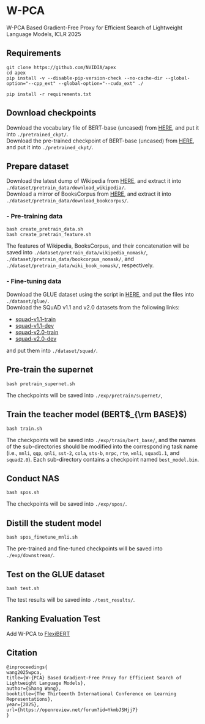 # W-PCA
W-PCA Based Gradient-Free Proxy for Efficient Search of Lightweight Language Models, ICLR 2025

## Requirements
```shell
git clone https://github.com/NVIDIA/apex
cd apex
pip install -v --disable-pip-version-check --no-cache-dir --global-option="--cpp_ext" --global-option="--cuda_ext" ./

pip install -r requirements.txt
```

## Download checkpoints
Download the vocabulary file of BERT-base (uncased) from [HERE](https://huggingface.co/bert-base-uncased/resolve/main/vocab.txt), and put it into `./pretrained_ckpt/`.  
Download the pre-trained checkpoint of BERT-base (uncased) from [HERE](https://s3.amazonaws.com/models.huggingface.co/bert/bert-base-uncased-pytorch_model.bin), and put it into `./pretrained_ckpt/`.  


## Prepare dataset
Download the latest dump of Wikipedia from [HERE](https://dumps.wikimedia.org/enwiki/latest/enwiki-latest-pages-articles.xml.bz2), and extract it into `./dataset/pretrain_data/download_wikipedia/`.  
Download a mirror of BooksCorpus from [HERE](https://t.co/lww3BGREp7?amp=1), and extract it into `./dataset/pretrain_data/download_bookcorpus/`.

### - Pre-training data
```shell
bash create_pretrain_data.sh
bash create_pretrain_feature.sh
```
The features of Wikipedia, BooksCorpus, and their concatenation will be saved into `./dataset/pretrain_data/wikipedia_nomask/`,
`./dataset/pretrain_data/bookcorpus_nomask/`, and `./dataset/pretrain_data/wiki_book_nomask/`, respectively.

### - Fine-tuning data
Download the GLUE dataset using the script in [HERE](https://github.com/nyu-mll/GLUE-baselines/blob/master/download_glue_data.py), and put the files into `./dataset/glue/`.  
Download the SQuAD v1.1 and v2.0 datasets from the following links:  
- [squad-v1.1-train](https://rajpurkar.github.io/SQuAD-explorer/dataset/train-v1.1.json)
- [squad-v1.1-dev](https://rajpurkar.github.io/SQuAD-explorer/dataset/dev-v1.1.json)
- [squad-v2.0-train](https://rajpurkar.github.io/SQuAD-explorer/dataset/train-v2.0.json)
- [squad-v2.0-dev](https://rajpurkar.github.io/SQuAD-explorer/dataset/dev-v2.0.json)

and put them into `./dataset/squad/`.


## Pre-train the supernet
```shell
bash pretrain_supernet.sh
```
The checkpoints will be saved into `./exp/pretrain/supernet/`, 



## Train the teacher model (BERT$_{\rm BASE}$)
```shell
bash train.sh
```
The checkpoints will be saved into `./exp/train/bert_base/`, 
and the names of the sub-directories should be modified into the corresponding task name
(i.e., `mnli`, `qqp`, `qnli`, `sst-2`, `cola`, `sts-b`, `mrpc`, `rte`, `wnli`, `squad1.1`, and `squad2.0`). 
Each sub-directory contains a checkpoint named `best_model.bin`.


## Conduct NAS 
```shell
bash spos.sh
```
The checkpoints will be saved into `./exp/spos/`.


## Distill the student model

```shell
bash spos_finetune_mnli.sh
```
The pre-trained and fine-tuned checkpoints will be saved into 
`./exp/downstream/`.


## Test on the GLUE dataset
```shell
bash test.sh
```
The test results will be saved into `./test_results/`.


## Ranking Evaluation Test
Add W-PCA to [FlexiBERT](https://github.com/aaronserianni/training-free-nas)


## Citation
```
@inproceedings{
wang2025wpca,
title={W-{PCA} Based Gradient-Free Proxy for Efficient Search of Lightweight Language Models},
author={Shang Wang},
booktitle={The Thirteenth International Conference on Learning Representations},
year={2025},
url={https://openreview.net/forum?id=YkmbJSHjj7}
}
```
